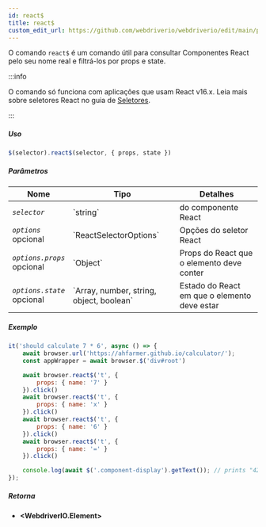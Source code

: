 ```yaml
---
id: react$
title: react$
custom_edit_url: https://github.com/webdriverio/webdriverio/edit/main/packages/webdriverio/src/commands/element/react$.ts
---
```


O comando `react$` é um comando útil para consultar Componentes React pelo seu
nome real e filtrá-los por props e state.

:::info

O comando só funciona com aplicações que usam React v16.x. Leia mais sobre seletores React
no guia de [Seletores](/docs/selectors#react-selectors).

:::

##### Uso

```js
$(selector).react$(selector, { props, state })
```

##### Parâmetros

<table>
  <thead>
    <tr>
      <th>Nome</th><th>Tipo</th><th>Detalhes</th>
    </tr>
  </thead>
  <tbody>
    <tr>
      <td><code><var>selector</var></code></td>
      <td>`string`</td>
      <td>do componente React</td>
    </tr>
    <tr>
      <td><code><var>options</var></code><br /><span className="label labelWarning">opcional</span></td>
      <td>`ReactSelectorOptions`</td>
      <td>Opções do seletor React</td>
    </tr>
    <tr>
      <td><code><var>options.props</var></code><br /><span className="label labelWarning">opcional</span></td>
      <td>`Object`</td>
      <td>Props do React que o elemento deve conter</td>
    </tr>
    <tr>
      <td><code><var>options.state</var></code><br /><span className="label labelWarning">opcional</span></td>
      <td>`Array<any>, number, string, object, boolean`</td>
      <td>Estado do React em que o elemento deve estar</td>
    </tr>
  </tbody>
</table>

##### Exemplo

```js title="pause.js"
it('should calculate 7 * 6', async () => {
    await browser.url('https://ahfarmer.github.io/calculator/');
    const appWrapper = await browser.$('div#root')

    await browser.react$('t', {
        props: { name: '7' }
    }).click()
    await browser.react$('t', {
        props: { name: 'x' }
    }).click()
    await browser.react$('t', {
        props: { name: '6' }
    }).click()
    await browser.react$('t', {
        props: { name: '=' }
    }).click()

    console.log(await $('.component-display').getText()); // prints "42"
});
```

##### Retorna

- **&lt;WebdriverIO.Element&gt;**